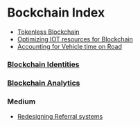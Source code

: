# Bockchain Index

- [Tokenless Blockchain](./tokenless_blockchain)
- [Optimizing IOT resources for Blockchain](./iot-optimizing_resources_for_blockchain)
- [Accounting for Vehicle time on Road](./accounting_for_vechicle-time-on-Road)

### [Blockchain Identities](./blockchain_based_identities/countries)
### [Blockchain Analytics](./blockchain_analytics/neural_net)

### Medium
- [Redesigning Referral systems](https://medium.com/@prahaladbelavadi/remodeling-referral-systems-f971286b95fd)
